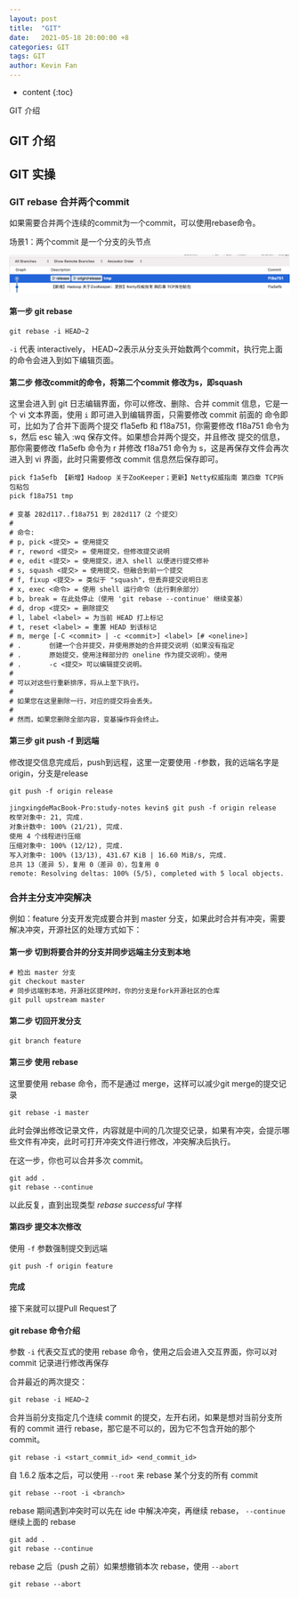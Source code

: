 ```yaml
---
layout: post
title:  "GIT"
date:   2021-05-18 20:00:00 +8
categories: GIT
tags: GIT
author: Kevin Fan
---
```


* content
  {:toc}

GIT 介绍
<!-- more -->


## GIT 介绍

## GIT 实操

### GIT rebase 合并两个commit

如果需要合并两个连续的commit为一个commit，可以使用rebase命令。

场景1：两个commit 是一个分支的头节点

![example](../images/git/git%20rebase%20example.png)

#### 第一步 git rebase 
```shell script
git rebase -i HEAD~2
```
`-i` 代表 interactively， HEAD~2表示从分支头开始数两个commit，执行完上面的命令会进入到如下编辑页面。

#### 第二步 修改commit的命令，将第二个commit 修改为s，即squash

这里会进入到 git 日志编辑界面，你可以修改、删除、合并 commit 信息，它是一个 vi 文本界面，使用 `i` 即可进入到编辑界面，只需要修改 commit 前面的
命令即可，比如为了合并下面两个提交 f1a5efb 和 f18a751，你需要修改 f18a751 命令为 s，然后 esc 输入 :wq 保存文件。如果想合并两个提交，并且修改
提交的信息，那你需要修改 f1a5efb 命令为 r 并修改 f18a751 命令为 s，这是再保存文件会再次进入到 vi 界面，此时只需要修改 commit 信息然后保存即可。

```text
pick f1a5efb 【新增】Hadoop 关于ZooKeeper；更新】Netty权威指南 第四章 TCP拆包粘包
pick f18a751 tmp

# 变基 282d117..f18a751 到 282d117（2 个提交）
#
# 命令:
# p, pick <提交> = 使用提交
# r, reword <提交> = 使用提交，但修改提交说明
# e, edit <提交> = 使用提交，进入 shell 以便进行提交修补
# s, squash <提交> = 使用提交，但融合到前一个提交
# f, fixup <提交> = 类似于 "squash"，但丢弃提交说明日志
# x, exec <命令> = 使用 shell 运行命令（此行剩余部分）
# b, break = 在此处停止（使用 'git rebase --continue' 继续变基）
# d, drop <提交> = 删除提交
# l, label <label> = 为当前 HEAD 打上标记
# t, reset <label> = 重置 HEAD 到该标记
# m, merge [-C <commit> | -c <commit>] <label> [# <oneline>]
# .       创建一个合并提交，并使用原始的合并提交说明（如果没有指定
# .       原始提交，使用注释部分的 oneline 作为提交说明）。使用
# .       -c <提交> 可以编辑提交说明。
#
# 可以对这些行重新排序，将从上至下执行。
#
# 如果您在这里删除一行，对应的提交将会丢失。
#
# 然而，如果您删除全部内容，变基操作将会终止。
```

#### 第三步 git push -f 到远端

修改提交信息完成后，push到远程，这里一定要使用 `-f`参数，我的远端名字是origin，分支是release
```shell script
git push -f origin release
```
```shell script
jingxingdeMacBook-Pro:study-notes kevin$ git push -f origin release
枚举对象中: 21, 完成.
对象计数中: 100% (21/21), 完成.
使用 4 个线程进行压缩
压缩对象中: 100% (12/12), 完成.
写入对象中: 100% (13/13), 431.67 KiB | 16.60 MiB/s, 完成.
总共 13（差异 5），复用 0（差异 0），包复用 0
remote: Resolving deltas: 100% (5/5), completed with 5 local objects.
```

### 合并主分支冲突解决

例如：feature 分支开发完成要合并到 master 分支，如果此时合并有冲突，需要解决冲突，开源社区的处理方式如下：

#### 第一步 切到将要合并的分支并同步远端主分支到本地

```shell
# 检出 master 分支
git checkout master
# 同步远端到本地，开源社区提PR时，你的分支是fork开源社区的仓库
git pull upstream master
```

#### 第二步 切回开发分支

```shell
git branch feature
```

#### 第三步 使用 rebase

这里要使用 rebase 命令，而不是通过 merge，这样可以减少git merge的提交记录

```shell
git rebase -i master
```

此时会弹出修改记录文件，内容就是中间的几次提交记录，如果有冲突，会提示哪些文件有冲突，此时可打开冲突文件进行修改，冲突解决后执行。

在这一步，你也可以合并多次 commit。

```shell
git add .
git rebase --continue
```

以此反复，直到出现类型 *rebase successful* 字样

#### 第四步 提交本次修改

使用 `-f` 参数强制提交到远端

```shell
git push -f origin feature
```

#### 完成

接下来就可以提Pull Request了

#### git rebase 命令介绍

参数 `-i` 代表交互式的使用 rebase 命令，使用之后会进入交互界面，你可以对 commit 记录进行修改再保存

合并最近的两次提交：
```shell
git rebase -i HEAD~2
```

合并当前分支指定几个连续 commit 的提交，左开右闭，如果是想对当前分支所有的 commit 进行 rebase，那它是不可以的，因为它不包含开始的那个 commit。
```shell
git rebase -i <start_commit_id> <end_commit_id>
```

自 1.6.2 版本之后，可以使用 `--root` 来 rebase 某个分支的所有 commit
```shell
git rebase --root -i <branch>
```

rebase 期间遇到冲突时可以先在 ide 中解决冲突，再继续 rebase， `--continue` 继续上面的 rebase

```shell
git add .
git rebase --continue
```

rebase 之后（push 之前）如果想撤销本次 rebase，使用 `--abort`

```shell
git rebase --abort
```
